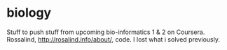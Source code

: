 biology
=======

Stuff to push stuff from upcoming bio-informatics 1 & 2 on Coursera.
Rossalind, http://rosalind.info/about/, code. I lost what i solved previously.
